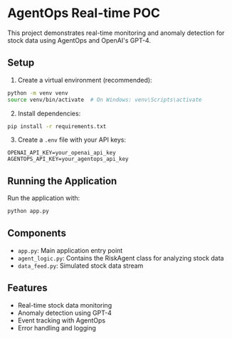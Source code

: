# AgentOps Real-time POC

This project demonstrates real-time monitoring and anomaly detection for stock data using AgentOps and OpenAI's GPT-4.

## Setup

1. Create a virtual environment (recommended):
```bash
python -m venv venv
source venv/bin/activate  # On Windows: venv\Scripts\activate
```

2. Install dependencies:
```bash
pip install -r requirements.txt
```

3. Create a `.env` file with your API keys:
```
OPENAI_API_KEY=your_openai_api_key
AGENTOPS_API_KEY=your_agentops_api_key
```

## Running the Application

Run the application with:
```bash
python app.py
```

## Components

- `app.py`: Main application entry point
- `agent_logic.py`: Contains the RiskAgent class for analyzing stock data
- `data_feed.py`: Simulated stock data stream

## Features

- Real-time stock data monitoring
- Anomaly detection using GPT-4
- Event tracking with AgentOps
- Error handling and logging